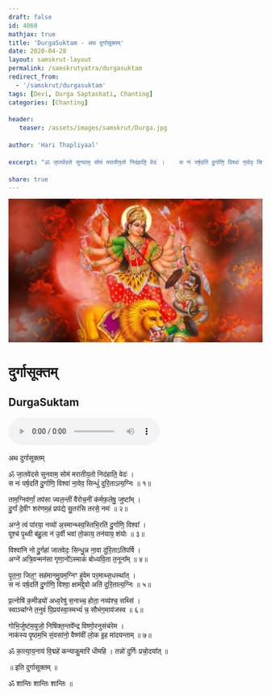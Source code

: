 ```yaml
---    
draft: false
id: 4060    
mathjax: true    
title: 'DurgaSuktam - अथ दुर्गासूक्तम्'    
date: 2020-04-28    
layout: samskrut-layout 
permalink: /samskrutyatra/durgasuktam
redirect_from: 
  - '/samskrut/durgasuktam'
tags: [Devi, Durga Saptashati, Chanting]
categories: [Chanting]
    
header:    
   teaser: /assets/images/samskrut/Durga.jpg    
    
author: 'Hari Thapliyaal'    
    
excerpt: "ॐ जा॒तवे॑दसे सुनवाम॒ सोम॑ मरातीय॒तो निद॑हाति॒ वेदः॑ ।    स नः॑ पर्ष॒दति॑ दु॒र्गाणि॒ विश्वा॑ ना॒वेव॒ सिन्धुं॑ दुरि॒ताऽत्य॒ग्निः ॥"    
    
share: true    
---    
```

    
![](/assets/images/samskrut/Durga.jpg)    
    
# दुर्गासूक्तम्    
## DurgaSuktam    
    
<audio controls>
  <source src="https://raw.githubusercontent.com/dasarpai/DAI-mp3/main/dasarpai-mp3/011-DurgaSuktam2.mp3" type="audio/mp3">
  Your browser does not support the audio element.
</audio>     
    
अथ दुर्गासूक्तम्    
    
ॐ जा॒तवे॑दसे सुनवाम॒ सोम॑ मरातीय॒तो निद॑हाति॒ वेदः॑ ।    
स नः॑ पर्ष॒दति॑ दु॒र्गाणि॒ विश्वा॑ ना॒वेव॒ सिन्धुं॑ दुरि॒ताऽत्य॒ग्निः ॥ १॥    
    
ताम॒ग्निव॑र्णां॒ तप॑सा ज्वल॒न्तीं वै॑रोच॒नीं क॑र्मफ॒लेषु॒ जुष्टा᳚म् ।    
दु॒र्गां दे॒वीꣳ शर॑णम॒हं प्रप॑द्ये सु॒तर॑सि तरसे॒ नमः॑ ॥ २॥    
    
अग्ने॒ त्वं पा॑रया॒ नव्यो॑ अ॒स्मान्थ्स्व॒स्तिभि॒रति॑ दु॒र्गाणि॒ विश्वा᳚ ।    
पूश्च॑ पृ॒थ्वी ब॑हु॒ला न॑ उ॒र्वी भवा॑ तो॒काय॒ तन॑याय॒ शंयोः ॥ ३॥    
    
विश्वा॑नि नो दु॒र्गहा॑ जातवेदः॒ सिन्धु॒न्न ना॒वा दु॑रि॒ताऽति॑पर्षि ।    
अग्ने॑ अत्रि॒वन्मन॑सा गृणा॒नो᳚ऽस्माकं॑ बोध्यवि॒ता त॒नूना᳚म् ॥ ४॥    
    
पृ॒त॒ना॒  जित॒ꣳ॒ सह॑मानमु॒ग्रम॒ग्निꣳ  हु॑वेम पर॒माथ्स॒धस्था᳚त् ।    
स नः॑ पर्ष॒दति॑ दु॒र्गाणि॒ विश्वा॒ क्षाम॑द्दे॒वो अति॑ दुरि॒तात्य॒ग्निः ॥ ५॥    
    
प्र॒त्नोषि॑ क॒मीड्यो॑ अध्व॒रेषु॑ स॒नाच्च॒ होता॒ नव्य॑श्च॒ सथ्सि॑ ।    
स्वाञ्चा᳚ग्ने त॒नुवं॑ पि॒प्रय॑स्वा॒स्मभ्यं॑ च॒ सौभ॑ग॒माय॑जस्व ॥ ६॥    
    
गोभि॒र्जुष्ट॑म॒युजो॒ निषि॑क्त॒न्तवे᳚न्द्र विष्णो॒रनुसंच॑रेम ।    
नाक॑स्य पृ॒ष्ठम॒भि सं॒वसा॑नो॒ वैष्ण॑वीं लो॒क इ॒ह मा॑दयन्ताम् ॥ ७॥    
    
ॐ का॒त्या॒य॒नाय॑ वि॒द्महे॑ कन्याकु॒मारि॑ धीमहि । तन्नो॑ दुर्गिः प्रचो॒दया᳚त् ॥    
    
॥ इति दुर्गासूक्तम् ॥    
    
ॐ शान्तिः शान्तिः शान्तिः ॥    
    
